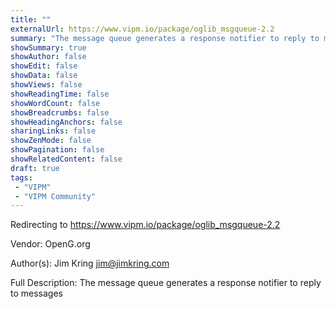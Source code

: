 ```yaml
---
title: ""
externalUrl: https://www.vipm.io/package/oglib_msgqueue-2.2
summary: "The message queue generates a response notifier to reply to messages."
showSummary: true
showAuthor: false
showEdit: false
showData: false
showViews: false
showReadingTime: false
showWordCount: false
showBreadcrumbs: false
showHeadingAnchors: false
sharingLinks: false
showZenMode: false
showPagination: false
showRelatedContent: false
draft: true
tags:
 - "VIPM"
 - "VIPM Community"
---
```


Redirecting to https://www.vipm.io/package/oglib_msgqueue-2.2

Vendor: OpenG.org

Author(s): Jim Kring <jim@jimkring.com>
 
Full Description:
The message queue generates a response notifier to reply to messages